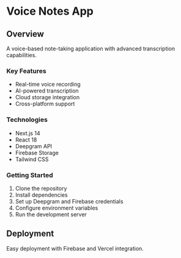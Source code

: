 # Voice Notes App
## Overview
A voice-based note-taking application with advanced transcription capabilities.

### Key Features
- Real-time voice recording
- AI-powered transcription
- Cloud storage integration
- Cross-platform support

### Technologies
- Next.js 14
- React 18
- Deepgram API
- Firebase Storage
- Tailwind CSS

### Getting Started
1. Clone the repository
2. Install dependencies
3. Set up Deepgram and Firebase credentials
4. Configure environment variables
5. Run the development server

## Deployment
Easy deployment with Firebase and Vercel integration.
